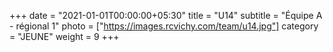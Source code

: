 +++
date = "2021-01-01T00:00:00+05:30"
title = "U14"
subtitle = "Équipe A - régional 1"
photo = ["https://images.rcvichy.com/team/u14.jpg"]
category = "JEUNE"
weight = 9
+++ 

